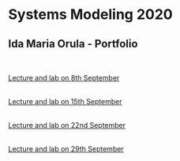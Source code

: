 # Systems Modeling 2020
## Ida Maria Orula - Portfolio
<br>

[Lecture and lab on 8th September](/Ida_Maria_Orula/week_1.md)<br><br>

[Lecture and lab on 15th September](/Ida_Maria_Orula/week_2.md)<br><br>

[Lecture and lab on 22nd September](/Ida_Maria_Orula/week_3.md)<br><br>

[Lecture and lab on 29th September](/Ida_Maria_Orula/week_4.md)<br><br>
